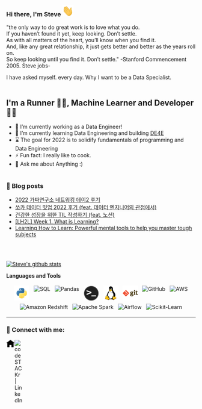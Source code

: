 ### Hi there, I'm Steve <img src="https://github.com/Steve-YJ/Steve-yj/blob/main/wave.gif" width="30" height="30">

"the only way to do great work is to love what you do.<br>
If you haven’t found it yet, keep looking. Don’t settle.<br>
As with all matters of the heart, you’ll know when you find it.<br>
And, like any great relationship, it just gets better and better as the years roll on.<br>
So keep looking until you find it. Don’t settle." -Stanford Commencement 2005. Steve jobs- <br>

I have asked myself. every day. Why I want to be a Data Specialist. 
<br></br>

## I'm a Runner 🏃🏻, Machine Learner and Developer 👨‍💻
- 🔭  I’m currently working as a Data Engineer!
- 🌱  I’m currently learning Data Engineering and building [DE4E](https://github.com/Pseudo-Lab/data-engineering-for-everybody)
- ⌛️  The goal for 2022 is to solidify fundamentals of programming and Data Engineering
- ⚡  Fun fact: I really like to cook. 
- 💬  Ask me about Anything :)
<br></br>

### 📗 Blog posts
<!-- BLOG-POST-LIST:START -->
- [2022 가짜연구소 네트워킹 데이2 후기](https://deepinsight.tistory.com/206)
- [쏘카 데이터 밋업 2022 후기 &lpar;feat. 데이터 엔지니어의 관점에서&rpar;](https://deepinsight.tistory.com/205)
- [건강한 성장을 위한 TIL 작성하기 &lpar;feat. 노션&rpar;](https://deepinsight.tistory.com/204)
- [[LH2L] Week 1. What is Learning?](https://deepinsight.tistory.com/199)
- [Learning How to Learn: Powerful mental tools to help you master tough subjects](https://deepinsight.tistory.com/197)
<!-- BLOG-POST-LIST:END -->

<br></br>

[![Steve's github stats](https://github-readme-stats.vercel.app/api?username=steve-yj&show_icons=true&theme=dark)](https://github.com/steve-yj/github-readme-stats)<br>

**Languages and Tools** 
<p align="center">
<img src="https://raw.githubusercontent.com/github/explore/80688e429a7d4ef2fca1e82350fe8e3517d3494d/topics/python/python.png" alt="Python" height="40" style="vertical-align:top; margin:4px">
<img src="https://www.freelogovectors.net/wp-content/uploads/2022/03/azure_sql_managed_instance_freelogovectors.net_.png" alt="SQL" height="40" style="vertical-align:top; margin:4px">
<img src="https://spark.apache.org/images/pandas.png" alt="Pandas" height="40" style="vertical-align:top; margin:4px">
<img src="https://raw.githubusercontent.com/github/explore/80688e429a7d4ef2fca1e82350fe8e3517d3494d/topics/terminal/terminal.png" alt="Terminal" height="40" style="vertical-align:top; margin:4px">
<img src="https://raw.githubusercontent.com/github/explore/80688e429a7d4ef2fca1e82350fe8e3517d3494d/topics/linux/linux.png" alt="Linux" height="40" style="vertical-align:top; margin:4px">
<img src="https://raw.githubusercontent.com/github/explore/80688e429a7d4ef2fca1e82350fe8e3517d3494d/topics/git/git.png" alt="git" height="40" style="vertical-align:top; margin:4px">
<img src="https://camo.githubusercontent.com/d20181791a7d3716b202e8c3549c20cd5d435bb6bbb2556fbcf99f7841f48d5e/68747470733a2f2f63646e2d69636f6e732d706e672e666c617469636f6e2e636f6d2f3531322f353936382f353936383836362e706e67" alt="GitHub" height="40" style="vertical-align:top; margin:4px">
<img src="https://a0.awsstatic.com/libra-css/images/logos/aws_logo_smile_1200x630.png" alt="AWS" height="40" style="vertical-align:top; margin:4px">
<img src="https://airflow.apache.org/integration-logos/aws/Amazon-Redshift_light-bg@4x.png" alt="Amazon Redshift" height="40" style="vertical-align:top; margin:4px">
<img src="https://spark.apache.org/images/spark-logo-rev.svg" alt="Apache Spark" height="40" style="vertical-align:top; margin:4px">
<img src="https://spark.apache.org/images/AirflowLogo.png" alt="Airflow" height="40" style="vertical-align:top; margin:4px">
<img src="https://spark.apache.org/images/scikit-learn.png" alt="Scikit-Learn" height="40" style="vertical-align:top; margin:4px">

</p>


---
### 📩 Connect with me:

[<img align="left" alt="deepinsight.tisroty.com" width="22px" src="https://github.com/iconic/open-iconic/blob/master/svg/home.svg" />][website]
[<img align="left" alt="codeSTACKr | LinkedIn" width="22px" src="https://cdn.jsdelivr.net/npm/simple-icons@v3/icons/linkedin.svg" />][linkedin]


[profile]: https://www.notion.so/youngjoenlee/Steve-Lee-s-Portfolio-1425acd960b541c8a48adf8bb712c67e
[website]: https://deepinsight.tistory.com/
[linkedin]: https://www.linkedin.com/in/youngjeon-lee-50b033196/
[codewars]: https://www.codewars.com/users/Steve-Lee/stats
